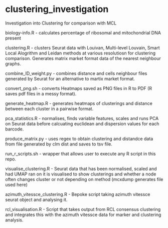 # clustering_investigation
Investigation into Clustering for comparison with MCL


biology-info.R - calculates percentage of ribosomal and mitochondrial DNA present

clustering.R - clusters Seurat data with Louivan, Multi-level Louvain, Smart Local Alogrithm and Leidan methods at various resolutiosn for clustering comparison. Generates matrix market format data of the nearest neighbour graphs.

combine_ID_weight.py - combines distance and cells neighbour files generated by Seurat for an alternative to martix market format.

convert_png.sh - converts Heatmaps saved as PNG files in R to PDF (R saves pdf files in a messy format).

generate_heatmap.R - generates heatmaps of clusterings and distance between each cluster in a pairwise format.

pca_statistics.R - normalises, finds variable features, scales and runs PCA on Seurat data before calcuating euclidean and dispersion values for each barcode.

produce_matrix.py - uses regex to obtain clustering and distandce data from file generated by clm dist and saves to tsv file.

run_r_scripts.sh - wrapper that allows user to execute any R script in this repo.

visualise_clustering.R - Seurat data that has been normalised, scaled and had UMAP ran on it is visualised to show clusterings and whether a node often changes cluster or not depending on method (mcxdump generates file used here)

azimuth_vitessce_clustering.R - Bepoke script taking azimuth vitessce seurat object and analysing it.

rcl_visualisation.R - Script that takes output from RCL consensus clustering and integrates this with the azimuth vitessce data for marker and clustering analysis.
